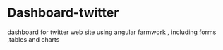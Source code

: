 # Dashboard-twitter
dashboard for twitter web site using angular farmwork , including forms ,tables and charts 
